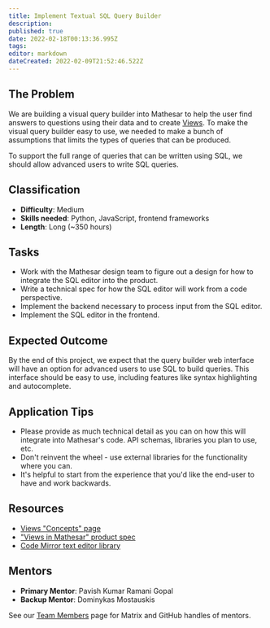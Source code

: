 ```yaml
---
title: Implement Textual SQL Query Builder
description: 
published: true
date: 2022-02-18T00:13:36.995Z
tags: 
editor: markdown
dateCreated: 2022-02-09T21:52:46.522Z
---
```


## The Problem
We are building a visual query builder into Mathesar to help the user find answers to questions using their data and to create [Views](/en/product/concepts/views). To make the visual query builder easy to use, we needed to make a bunch of assumptions that limits the types of queries that can be produced. 

To support the full range of queries that can be written using SQL, we should allow advanced users to write SQL queries.

## Classification
- **Difficulty**: Medium
- **Skills needed**: Python, JavaScript, frontend frameworks
- **Length**: Long (~350 hours)

## Tasks
- Work with the Mathesar design team to figure out a design for how to integrate the SQL editor into the product.
- Write a technical spec for how the SQL editor will work from a code perspective.
- Implement the backend necessary to process input from the SQL editor.
- Implement the SQL editor in the frontend.

## Expected Outcome
By the end of this project, we expect that the query builder web interface will have an option for advanced users to use SQL to build queries. This interface should be easy to use, including features like syntax highlighting and autocomplete.

## Application Tips
- Please provide as much technical detail as you can on how this will integrate into Mathesar's code. API schemas, libraries you plan to use, etc.
- Don't reinvent the wheel - use external libraries for the functionality where you can.
- It's helpful to start from the experience that you'd like the end-user to have and work backwards.

## Resources
- [Views "Concepts" page](/en/product/concepts/views)
- ["Views in Mathesar" product spec](/en/product/specs/2022-01-views)
- [Code Mirror text editor library](https://codemirror.net/)


## Mentors
- **Primary Mentor**: Pavish Kumar Ramani Gopal
- **Backup Mentor**: Dominykas Mostauskis 

See our [Team Members](/en/team/members) page for Matrix and GitHub handles of mentors.